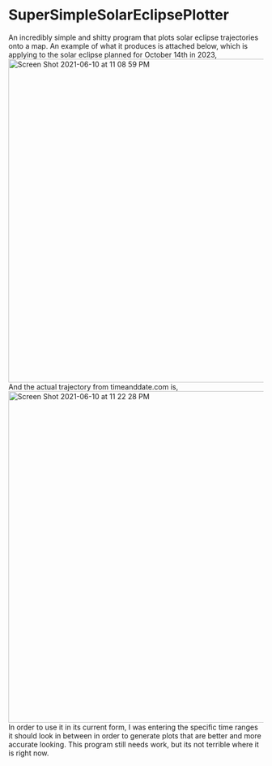 # SuperSimpleSolarEclipsePlotter

An incredibly simple and shitty program that plots solar eclipse trajectories onto a map. An example of what it produces is attached below, which is applying to the solar eclipse planned for October 14th in 2023,
<img width="638" alt="Screen Shot 2021-06-10 at 11 08 59 PM" src="https://user-images.githubusercontent.com/37377528/121625906-653bc400-ca42-11eb-9421-d662c2cdee53.png">
And the actual trajectory from timeanddate.com is,
<img width="654" alt="Screen Shot 2021-06-10 at 11 22 28 PM" src="https://user-images.githubusercontent.com/37377528/121626103-cd8aa580-ca42-11eb-8aee-baaa64a7bf89.png">
In order to use it in its current form, I was entering the specific time ranges it should look in between in order to generate plots that are better and more accurate looking. This program still needs work, but its not terrible where it is right now.
